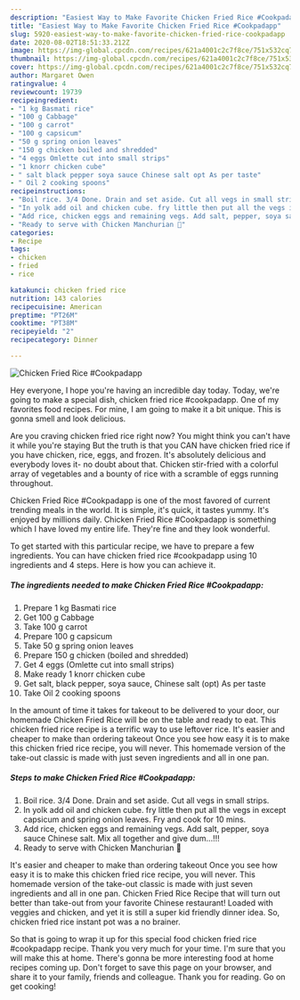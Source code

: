 ```yaml
---
description: "Easiest Way to Make Favorite Chicken Fried Rice #Cookpadapp"
title: "Easiest Way to Make Favorite Chicken Fried Rice #Cookpadapp"
slug: 5920-easiest-way-to-make-favorite-chicken-fried-rice-cookpadapp
date: 2020-08-02T18:51:33.212Z
image: https://img-global.cpcdn.com/recipes/621a4001c2c7f8ce/751x532cq70/chicken-fried-rice-cookpadapp-recipe-main-photo.jpg
thumbnail: https://img-global.cpcdn.com/recipes/621a4001c2c7f8ce/751x532cq70/chicken-fried-rice-cookpadapp-recipe-main-photo.jpg
cover: https://img-global.cpcdn.com/recipes/621a4001c2c7f8ce/751x532cq70/chicken-fried-rice-cookpadapp-recipe-main-photo.jpg
author: Margaret Owen
ratingvalue: 4
reviewcount: 19739
recipeingredient:
- "1 kg Basmati rice"
- "100 g Cabbage"
- "100 g carrot"
- "100 g capsicum"
- "50 g spring onion leaves"
- "150 g chicken boiled and shredded"
- "4 eggs Omlette cut into small strips"
- "1 knorr chicken cube"
- " salt black pepper soya sauce Chinese salt opt As per taste"
- " Oil 2 cooking spoons"
recipeinstructions:
- "Boil rice. 3/4 Done. Drain and set aside. Cut all vegs in small strips."
- "In yolk add oil and chicken cube. fry little then put all the vegs in except capsicum and spring onion leaves. Fry and cook for 10 mins."
- "Add rice, chicken eggs and remaining vegs. Add salt, pepper, soya sauce Chinese salt. Mix all together and give dum...!!!"
- "Ready to serve with Chicken Manchurian 🍜"
categories:
- Recipe
tags:
- chicken
- fried
- rice

katakunci: chicken fried rice 
nutrition: 143 calories
recipecuisine: American
preptime: "PT26M"
cooktime: "PT38M"
recipeyield: "2"
recipecategory: Dinner

---
```



![Chicken Fried Rice #Cookpadapp](https://img-global.cpcdn.com/recipes/621a4001c2c7f8ce/751x532cq70/chicken-fried-rice-cookpadapp-recipe-main-photo.jpg)

Hey everyone, I hope you're having an incredible day today. Today, we're going to make a special dish, chicken fried rice #cookpadapp. One of my favorites food recipes. For mine, I am going to make it a bit unique. This is gonna smell and look delicious.

Are you craving chicken fried rice right now? You might think you can&#39;t have it while you&#39;re staying But the truth is that you CAN have chicken fried rice if you have chicken, rice, eggs, and frozen. It&#39;s absolutely delicious and everybody loves it- no doubt about that. Chicken stir-fried with a colorful array of vegetables and a bounty of rice with a scramble of eggs running throughout.

Chicken Fried Rice #Cookpadapp is one of the most favored of current trending meals in the world. It is simple, it's quick, it tastes yummy. It's enjoyed by millions daily. Chicken Fried Rice #Cookpadapp is something which I have loved my entire life. They're fine and they look wonderful.


To get started with this particular recipe, we have to prepare a few ingredients. You can have chicken fried rice #cookpadapp using 10 ingredients and 4 steps. Here is how you can achieve it.

<!--inarticleads1-->

##### The ingredients needed to make Chicken Fried Rice #Cookpadapp:

1. Prepare 1 kg Basmati rice
1. Get 100 g Cabbage
1. Take 100 g carrot
1. Prepare 100 g capsicum
1. Take 50 g spring onion leaves
1. Prepare 150 g chicken (boiled and shredded)
1. Get 4 eggs (Omlette cut into small strips)
1. Make ready 1 knorr chicken cube
1. Get  salt, black pepper, soya sauce, Chinese salt (opt) As per taste
1. Take  Oil 2 cooking spoons


In the amount of time it takes for takeout to be delivered to your door, our homemade Chicken Fried Rice will be on the table and ready to eat. This chicken fried rice recipe is a terrific way to use leftover rice. It&#39;s easier and cheaper to make than ordering takeout Once you see how easy it is to make this chicken fried rice recipe, you will never. This homemade version of the take-out classic is made with just seven ingredients and all in one pan. 

<!--inarticleads2-->

##### Steps to make Chicken Fried Rice #Cookpadapp:

1. Boil rice. 3/4 Done. Drain and set aside. Cut all vegs in small strips.
1. In yolk add oil and chicken cube. fry little then put all the vegs in except capsicum and spring onion leaves. Fry and cook for 10 mins.
1. Add rice, chicken eggs and remaining vegs. Add salt, pepper, soya sauce Chinese salt. Mix all together and give dum...!!!
1. Ready to serve with Chicken Manchurian 🍜


It&#39;s easier and cheaper to make than ordering takeout Once you see how easy it is to make this chicken fried rice recipe, you will never. This homemade version of the take-out classic is made with just seven ingredients and all in one pan. Chicken Fried Rice Recipe that will turn out better than take-out from your favorite Chinese restaurant! Loaded with veggies and chicken, and yet it is still a super kid friendly dinner idea. So, chicken fried rice instant pot was a no brainer. 

So that is going to wrap it up for this special food chicken fried rice #cookpadapp recipe. Thank you very much for your time. I'm sure that you will make this at home. There's gonna be more interesting food at home recipes coming up. Don't forget to save this page on your browser, and share it to your family, friends and colleague. Thank you for reading. Go on get cooking!
